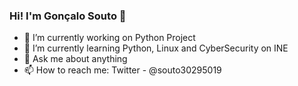 ### Hi! I'm Gonçalo Souto 👾

- 🔭 I’m currently working on Python Project
- 🌱 I’m currently learning Python, Linux and CyberSecurity on INE
- 💬 Ask me about anything
- 📫 How to reach me: Twitter - @souto30295019

